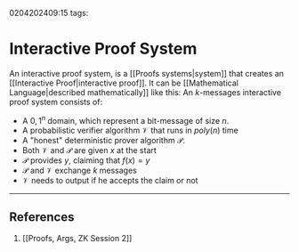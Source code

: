 0204202409:15
tags: 
# Interactive Proof System

An interactive proof system, is a [[Proofs systems|system]] that creates an [[Interactive Proof|interactive proof]].
It can be [[Mathematical Language|described mathematically]] like this:
An $k$-messages interactive proof system consists of:
- A ${0,1}^n$ domain, which represent a bit-message of size $n$.
- A probabilistic verifier algorithm $\mathcal{V}$ that runs in $poly(n)$ time
- A "honest" deterministic prover algorithm $\mathcal{P}$.
- Both $\mathcal{V}$ and $\mathcal{P}$ are given $x$ at the start
- $\mathcal{P}$ provides $y$, claiming that $f(x)=y$
- $\mathcal{P}$ and $\mathcal{V}$ exchange $k$ messages
- $\mathcal{V}$ needs to output if he accepts the claim or not

---
## References
1. [[Proofs, Args, ZK Session 2]]